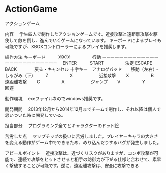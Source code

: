 # ActionGame
アクションゲーム

内容
　学生四人で制作したアクションゲームです。近接攻撃と遠距離攻撃を駆使して敵を倒し、進んでいくゲームになっています。
 キーボードによるプレイも可能ですが、XBOXコントローラーによるプレイを推奨します。
 
 操作方法
 キーボード　　　XBOX　　　　　行動
 ーーーーーーーーーーーーーーーーーーーーーーーーー
 　ENTER　　　START　　　　　決定
  ESCAPE　　　BACK　　　　戻る・キャンセル
  十字キー　アナログパッド　　移動（左右）・しゃがみ（下）
 　　Z　　　　　X　　　　　　近接攻撃
 　　X　　　　　B　　　　　　遠距離攻撃
 　　C　　　　　A　　　　　　ジャンプ
 　　V　　　　　Y　　　　　　回避
 
動作環境
　exeファイルなのでwindows推奨です。

開発期間
　2013年12月から2014年12月までチームで制作し、それ以降は個人で思いついた時に開発している。

担当部分
　プログラミング全てとキャラクターのドット絵
 
苦労した点
　マップチップの扱いに苦労しました。プレイヤーキャラの大きさを変える動作がゲーム中でできるため、めり込んだりするバグが発生しました。
 
アピールポイント
　近接攻撃は、近づくリスクがありますが、コンボ攻撃が可能で、連続で攻撃をヒットさせると相手の防御力が下がる仕様と合わせて、素早く撃破することが可能です。逆に、遠距離攻撃は、安全に攻撃できる
